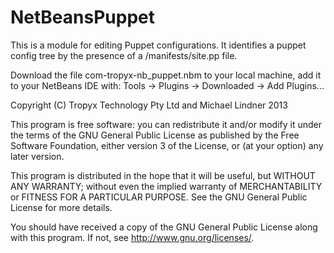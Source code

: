 NetBeansPuppet
==============

This is a module for editing Puppet configurations.
         It identifies a puppet config tree by the presence
           of a /manifests/site.pp file.


Download the file com-tropyx-nb_puppet.nbm to your local machine,
add it to your NetBeans IDE with:
Tools -> Plugins -> Downloaded -> Add Plugins...




 Copyright (C) Tropyx Technology Pty Ltd and Michael Lindner 2013

 This program is free software: you can redistribute it and/or modify
 it under the terms of the GNU General Public License as published by
 the Free Software Foundation, either version 3 of the License, or
 (at your option) any later version.
 
 This program is distributed in the hope that it will be useful,
 but WITHOUT ANY WARRANTY; without even the implied warranty of
 MERCHANTABILITY or FITNESS FOR A PARTICULAR PURPOSE.  See the
 GNU General Public License for more details.

 You should have received a copy of the GNU General Public License
 along with this program.  If not, see <http://www.gnu.org/licenses/>.
